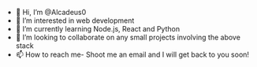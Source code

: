 - 👋 Hi, I’m @Alcadeus0
- 👀 I’m interested in web development
- 🌱 I’m currently learning Node.js, React and Python
- 💞️ I’m looking to collaborate on any small projects involving the above stack
- 📫 How to reach me- Shoot me an email and I will get back to you soon!
